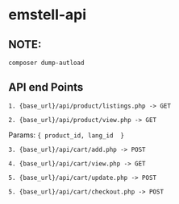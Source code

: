 # emstell-api

## NOTE:
`composer dump-autload`
## API end Points

`1. {base_url}/api/product/listings.php -> GET`

`2. {base_url}/api/product/view.php -> GET`

  Params:
    `{
      product_id,
      lang_id 
    }`

`3. {base_url}/api/cart/add.php -> POST`

`4. {base_url}/api/cart/view.php -> GET`

`5. {base_url}/api/cart/update.php -> POST`

`5. {base_url}/api/cart/checkout.php -> POST`
